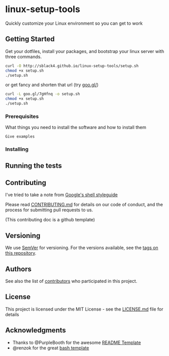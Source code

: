 # linux-setup-tools
Quickly customize your Linux environment so you can get to work


## Getting Started

Get your dotfiles, install your packages, and bootstrap your 
linux server with three commands. 

```sh
curl -O http://sblack4.github.io/linux-setup-tools/setup.sh
chmod +x setup.sh
./setup.sh
```
or get fancy and shorten that url (try [goo.gl/](https://goo.gl/))
```sh
curl -L goo.gl/7gHfnq -o setup.sh
chmod +x setup.sh
./setup.sh
```

### Prerequisites

What things you need to install the software and how to install them

```
Give examples
```

### Installing



## Running the tests


## Contributing

I've tried to take a note from 
[Google's shell styleguide](https://google.github.io/styleguide/shell.xml)

Please read [CONTRIBUTING.md](.github/CONTRIBUTING.md) for details on our code of conduct, and the process for submitting pull requests to us.  

(This contributing doc is a github template)

## Versioning

We use [SemVer](http://semver.org/) for versioning. For the versions available, see the [tags on this repository](https://github.com/your/project/tags). 

## Authors

See also the list of [contributors](https://github.com/sblack4/linux-setup-tools/contributors) who participated in this project.

## License

This project is licensed under the MIT License - see the [LICENSE.md](LICENSE.md) file for details

## Acknowledgments

* Thanks to @PurpleBooth for the awesome [README Template](https://gist.github.com/PurpleBooth/109311bb0361f32d87a2) 
* @renzok for the great [bash template](https://gist.github.com/renzok/ba603c044964b2c50153)

